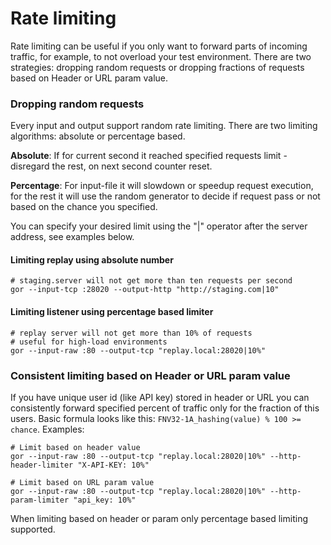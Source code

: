 # Rate limiting

Rate limiting can be useful if you only want to forward parts of incoming traffic, for example, to not overload your test environment. There are two strategies: dropping random requests or dropping fractions of requests based on Header or URL param value. 

### Dropping random requests
Every input and output support random rate limiting.
There are two limiting algorithms: absolute or percentage based. 

**Absolute**: If for current second it reached specified requests limit - disregard the rest, on next second counter reset.

**Percentage**: For input-file it will slowdown or speedup request execution, for the rest it will use the random generator to decide if request pass or not based on the chance you specified. 

You can specify your desired limit using the "|" operator after the server address, see examples below.

#### Limiting replay using absolute number
```
# staging.server will not get more than ten requests per second
gor --input-tcp :28020 --output-http "http://staging.com|10"
```

#### Limiting listener using percentage based limiter
```
# replay server will not get more than 10% of requests 
# useful for high-load environments
gor --input-raw :80 --output-tcp "replay.local:28020|10%"
```

### Consistent limiting based on Header or URL param value
If you have unique user id (like API key) stored in header or URL you can consistently forward specified percent of traffic only for the fraction of this users. 
Basic formula looks like this: `FNV32-1A_hashing(value) % 100 >= chance`. Examples:
```
# Limit based on header value
gor --input-raw :80 --output-tcp "replay.local:28020|10%" --http-header-limiter "X-API-KEY: 10%"

# Limit based on URL param value
gor --input-raw :80 --output-tcp "replay.local:28020|10%" --http-param-limiter "api_key: 10%"
```

When limiting based on header or param only percentage based limiting supported.